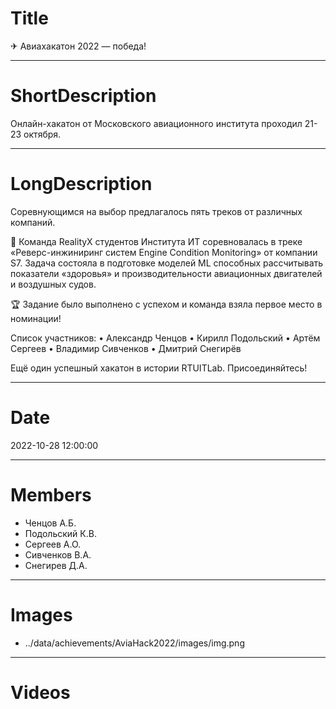 # Title

✈ Авиахакатон 2022 — победа!

---

# ShortDescription

Онлайн-хакатон от Московского авиационного института проходил 21-23 октября.

---

# LongDescription

Соревнующимся на выбор предлагалось пять треков от различных компаний.

💫 Команда RealityX студентов Института ИТ соревновалась в треке «Реверс-инжиниринг систем Engine Condition Monitoring» от компании S7. Задача состояла в подготовке моделей ML способных рассчитывать показатели «здоровья» и производительности авиационных двигателей и воздушных судов.

🏆 Задание было выполнено с успехом и команда взяла первое место в номинации!

Список участников:
• Александр Ченцов
• Кирилл Подольский
• Артём Сергеев
• Владимир Сивченков
• Дмитрий Снегирёв

Ещё один успешный хакатон в истории RTUITLab. Присоединяйтесь!

---

# Date

2022-10-28 12:00:00

---

# Members

- Ченцов А.Б.
- Подольский К.В.
- Сергеев А.О.
- Сивченков В.А.
- Снегирев Д.А.

---

# Images

- ../data/achievements/AviaHack2022/images/img.png

---

# Videos
